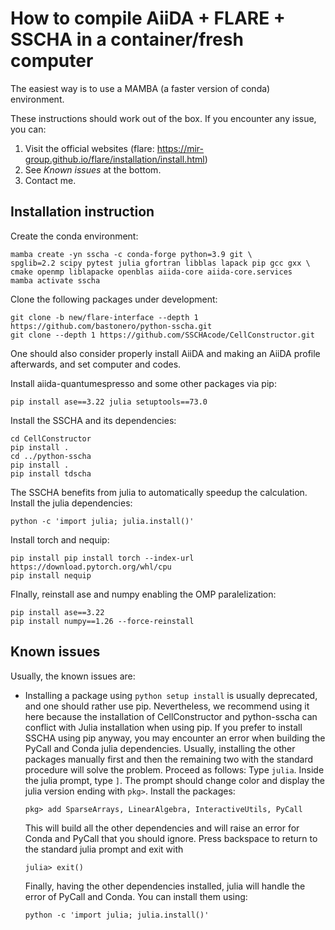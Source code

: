 # How to compile AiiDA + FLARE + SSCHA in a container/fresh computer

The easiest way is to use a MAMBA (a faster version of conda) environment.

These instructions should work out of the box. If you encounter any issue, you can:
1. Visit the official websites (flare: https://mir-group.github.io/flare/installation/install.html)
2. See _Known issues_ at the bottom.
3. Contact me.


## Installation instruction

Create the conda environment:
```console
mamba create -yn sscha -c conda-forge python=3.9 git \
spglib=2.2 scipy pytest julia gfortran libblas lapack pip gcc gxx \
cmake openmp liblapacke openblas aiida-core aiida-core.services
mamba activate sscha
```

Clone the following packages under development:
```console
git clone -b new/flare-interface --depth 1 https://github.com/bastonero/python-sscha.git
git clone --depth 1 https://github.com/SSCHAcode/CellConstructor.git
```

One should also consider properly install AiiDA and making an AiiDA profile afterwards, and set computer and codes.

Install aiida-quantumespresso and some other packages via pip:
```console
pip install ase==3.22 julia setuptools==73.0
```

Install the SSCHA and its dependencies:
```console
cd CellConstructor
pip install .
cd ../python-sscha
pip install .
pip install tdscha
```

The SSCHA benefits from julia to automatically speedup the calculation. Install the julia dependencies:
```console
python -c 'import julia; julia.install()'
```

Install torch and nequip:
```console
pip install pip install torch --index-url https://download.pytorch.org/whl/cpu
pip install nequip
```

FInally, reinstall ase and numpy enabling the OMP paralelization:
```console
pip install ase==3.22
pip install numpy==1.26 --force-reinstall
```

## Known issues

Usually, the known issues are:

- Installing a package using `python setup install` is usually deprecated, and one should rather use pip. Nevertheless, we recommend using it here because the installation of CellConstructor and python-sscha can conflict with Julia installation when using pip. If you prefer to install SSCHA using pip anyway, you may encounter an error when building the PyCall and Conda julia dependencies. Usually, installing the other packages manually first and then the remaining two with the standard procedure will solve the problem. Proceed as follows:
    Type `julia`. Inside the julia prompt, type `]`. The prompt should change color and display the julia version ending with `pkg>`.
    Install the packages:
    ```console
    pkg> add SparseArrays, LinearAlgebra, InteractiveUtils, PyCall
    ```
    This will build all the other dependencies and will raise an error for Conda and PyCall that you should ignore.
    Press backspace to return to the standard julia prompt and exit with
    ```console
    julia> exit()
    ```
    Finally, having the other dependencies installed, julia will handle the error of PyCall and Conda. You can install them using:
    ```console
    python -c 'import julia; julia.install()'
    ```
